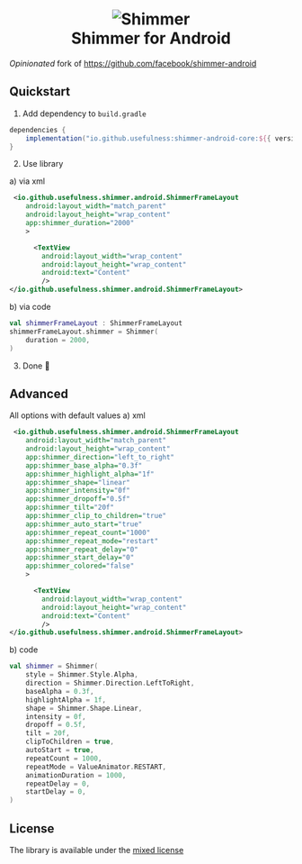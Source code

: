 <h1 align="center">
<img src="/shimmer.gif?raw=true" alt="Shimmer" /><br />
Shimmer for Android
</h1>


_Opinionated_ fork of https://github.com/facebook/shimmer-android

## Quickstart

1. Add dependency to `build.gradle`
```groovy
dependencies {
    implementation("io.github.usefulness:shimmer-android-core:${{ version }}")
}
```

2. Use library

a) via xml
```xml
 <io.github.usefulness.shimmer.android.ShimmerFrameLayout
    android:layout_width="match_parent"
    android:layout_height="wrap_content"
    app:shimmer_duration="2000"
    >

      <TextView
        android:layout_width="wrap_content"
        android:layout_height="wrap_content"
        android:text="Content"
        />
</io.github.usefulness.shimmer.android.ShimmerFrameLayout>
```

b) via code
```kotlin
val shimmerFrameLayout : ShimmerFrameLayout 
shimmerFrameLayout.shimmer = Shimmer(
    duration = 2000,
)
```
3. Done 🎉

## Advanced
All options with default values
a) xml
```xml
 <io.github.usefulness.shimmer.android.ShimmerFrameLayout
    android:layout_width="match_parent"
    android:layout_height="wrap_content"
    app:shimmer_direction="left_to_right"
    app:shimmer_base_alpha="0.3f"
    app:shimmer_highlight_alpha="1f"
    app:shimmer_shape="linear"
    app:shimmer_intensity="0f"
    app:shimmer_dropoff="0.5f"
    app:shimmer_tilt="20f"
    app:shimmer_clip_to_children="true"
    app:shimmer_auto_start="true"
    app:shimmer_repeat_count="1000"
    app:shimmer_repeat_mode="restart"
    app:shimmer_repeat_delay="0"
    app:shimmer_start_delay="0"
    app:shimmer_colored="false"
    >

      <TextView
        android:layout_width="wrap_content"
        android:layout_height="wrap_content"
        android:text="Content"
        />
</io.github.usefulness.shimmer.android.ShimmerFrameLayout>
```

b) code
```kotlin
val shimmer = Shimmer(
    style = Shimmer.Style.Alpha,
    direction = Shimmer.Direction.LeftToRight,
    baseAlpha = 0.3f,
    highlightAlpha = 1f,
    shape = Shimmer.Shape.Linear,
    intensity = 0f,
    dropoff = 0.5f,
    tilt = 20f,
    clipToChildren = true,
    autoStart = true,
    repeatCount = 1000,
    repeatMode = ValueAnimator.RESTART,
    animationDuration = 1000,
    repeatDelay = 0,
    startDelay = 0,
)
```
## License
The library is available under the [mixed license](https://github.com/usefulness/shimmer-android/blob/master/LICENSE)
